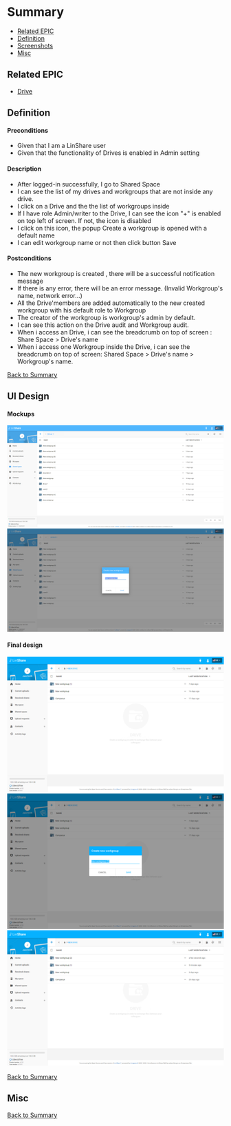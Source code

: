 # Summary

* [Related EPIC](#related-epic)
* [Definition](#definition)
* [Screenshots](#screenshots)
* [Misc](#misc)

## Related EPIC

* [Drive](./README.md)

## Definition

#### Preconditions

*  Given that I am a LinShare user 
*  Given that the functionality of Drives is enabled in Admin setting

#### Description

*  After logged-in successfully, I go to Shared Space 
*  I can see the list of my drives and workgroups that are not inside any drive.
*  I click on a Drive  and the the list of workgroups inside
*  If I have role Admin/writer to the Drive, I can see the icon "+" is enabled on top left of screen. If not, the icon is disabled 
*  I click on this icon, the popup Create a workgroup is opened with a default name
*  I can edit workgroup name or not then click button Save

#### Postconditions

*  The new workgroup is created , there will be a successful notification message 
*  If there is any error, there will be an error message. (Invalid Workgroup's name, network error...)
*  All the Drive'members are added automatically to the new created workgroup with his default role to Workgroup
*  The creator of the workgroup is workgroup's admin by default.
*  I can see this action on the Drive audit and Workgroup audit. 
*  When i access an Drive, i can see the breadcrumb on top of screen : Share Space > Drive's name 
*  When i access one Workgroup inside the Drive, i can see the breadcrumb on top of screen: Shared Space > Drive's name > Workgroup's name.

[Back to Summary](#summary)

## UI Design

#### Mockups

![story11](./mockups/11.1.png)
![story11](./mockups/11.2.png)

#### Final design

![story11](./design/11.1.png)
![story11](./design/11.2.png)
![story11](./design/11.3.png)

[Back to Summary](#summary)

## Misc

[Back to Summary](#summary)
